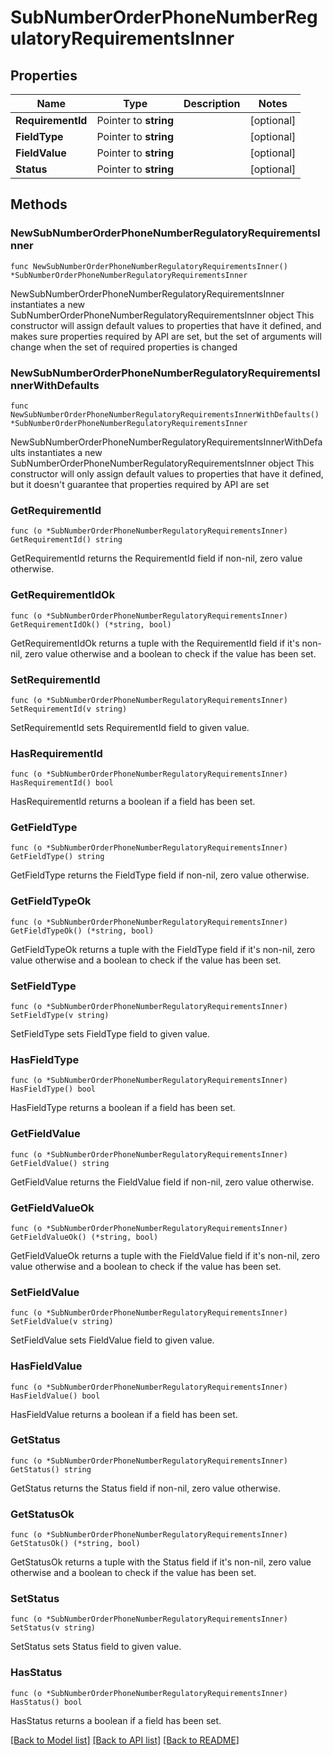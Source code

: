 # SubNumberOrderPhoneNumberRegulatoryRequirementsInner

## Properties

Name | Type | Description | Notes
------------ | ------------- | ------------- | -------------
**RequirementId** | Pointer to **string** |  | [optional] 
**FieldType** | Pointer to **string** |  | [optional] 
**FieldValue** | Pointer to **string** |  | [optional] 
**Status** | Pointer to **string** |  | [optional] 

## Methods

### NewSubNumberOrderPhoneNumberRegulatoryRequirementsInner

`func NewSubNumberOrderPhoneNumberRegulatoryRequirementsInner() *SubNumberOrderPhoneNumberRegulatoryRequirementsInner`

NewSubNumberOrderPhoneNumberRegulatoryRequirementsInner instantiates a new SubNumberOrderPhoneNumberRegulatoryRequirementsInner object
This constructor will assign default values to properties that have it defined,
and makes sure properties required by API are set, but the set of arguments
will change when the set of required properties is changed

### NewSubNumberOrderPhoneNumberRegulatoryRequirementsInnerWithDefaults

`func NewSubNumberOrderPhoneNumberRegulatoryRequirementsInnerWithDefaults() *SubNumberOrderPhoneNumberRegulatoryRequirementsInner`

NewSubNumberOrderPhoneNumberRegulatoryRequirementsInnerWithDefaults instantiates a new SubNumberOrderPhoneNumberRegulatoryRequirementsInner object
This constructor will only assign default values to properties that have it defined,
but it doesn't guarantee that properties required by API are set

### GetRequirementId

`func (o *SubNumberOrderPhoneNumberRegulatoryRequirementsInner) GetRequirementId() string`

GetRequirementId returns the RequirementId field if non-nil, zero value otherwise.

### GetRequirementIdOk

`func (o *SubNumberOrderPhoneNumberRegulatoryRequirementsInner) GetRequirementIdOk() (*string, bool)`

GetRequirementIdOk returns a tuple with the RequirementId field if it's non-nil, zero value otherwise
and a boolean to check if the value has been set.

### SetRequirementId

`func (o *SubNumberOrderPhoneNumberRegulatoryRequirementsInner) SetRequirementId(v string)`

SetRequirementId sets RequirementId field to given value.

### HasRequirementId

`func (o *SubNumberOrderPhoneNumberRegulatoryRequirementsInner) HasRequirementId() bool`

HasRequirementId returns a boolean if a field has been set.

### GetFieldType

`func (o *SubNumberOrderPhoneNumberRegulatoryRequirementsInner) GetFieldType() string`

GetFieldType returns the FieldType field if non-nil, zero value otherwise.

### GetFieldTypeOk

`func (o *SubNumberOrderPhoneNumberRegulatoryRequirementsInner) GetFieldTypeOk() (*string, bool)`

GetFieldTypeOk returns a tuple with the FieldType field if it's non-nil, zero value otherwise
and a boolean to check if the value has been set.

### SetFieldType

`func (o *SubNumberOrderPhoneNumberRegulatoryRequirementsInner) SetFieldType(v string)`

SetFieldType sets FieldType field to given value.

### HasFieldType

`func (o *SubNumberOrderPhoneNumberRegulatoryRequirementsInner) HasFieldType() bool`

HasFieldType returns a boolean if a field has been set.

### GetFieldValue

`func (o *SubNumberOrderPhoneNumberRegulatoryRequirementsInner) GetFieldValue() string`

GetFieldValue returns the FieldValue field if non-nil, zero value otherwise.

### GetFieldValueOk

`func (o *SubNumberOrderPhoneNumberRegulatoryRequirementsInner) GetFieldValueOk() (*string, bool)`

GetFieldValueOk returns a tuple with the FieldValue field if it's non-nil, zero value otherwise
and a boolean to check if the value has been set.

### SetFieldValue

`func (o *SubNumberOrderPhoneNumberRegulatoryRequirementsInner) SetFieldValue(v string)`

SetFieldValue sets FieldValue field to given value.

### HasFieldValue

`func (o *SubNumberOrderPhoneNumberRegulatoryRequirementsInner) HasFieldValue() bool`

HasFieldValue returns a boolean if a field has been set.

### GetStatus

`func (o *SubNumberOrderPhoneNumberRegulatoryRequirementsInner) GetStatus() string`

GetStatus returns the Status field if non-nil, zero value otherwise.

### GetStatusOk

`func (o *SubNumberOrderPhoneNumberRegulatoryRequirementsInner) GetStatusOk() (*string, bool)`

GetStatusOk returns a tuple with the Status field if it's non-nil, zero value otherwise
and a boolean to check if the value has been set.

### SetStatus

`func (o *SubNumberOrderPhoneNumberRegulatoryRequirementsInner) SetStatus(v string)`

SetStatus sets Status field to given value.

### HasStatus

`func (o *SubNumberOrderPhoneNumberRegulatoryRequirementsInner) HasStatus() bool`

HasStatus returns a boolean if a field has been set.


[[Back to Model list]](../README.md#documentation-for-models) [[Back to API list]](../README.md#documentation-for-api-endpoints) [[Back to README]](../README.md)



